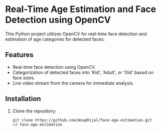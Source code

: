 # Real-Time Age Estimation and Face Detection using OpenCV

This Python project utilizes OpenCV for real-time face detection and estimation of age categories for detected faces.


## Features

- Real-time face detection using OpenCV.
- Categorization of detected faces into 'Kid', 'Adult', or 'Old' based on face sizes.
- Live video stream from the camera for immediate analysis.

## Installation

1. Clone the repository:
   ```bash
   git clone https://github.com/AnupRijal/face-age-estimation.git
   cd face-age-estimation

